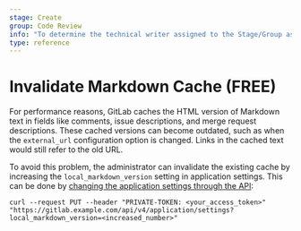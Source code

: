 ```yaml
---
stage: Create
group: Code Review
info: "To determine the technical writer assigned to the Stage/Group associated with this page, see https://about.gitlab.com/handbook/engineering/ux/technical-writing/#assignments"
type: reference
---
```


# Invalidate Markdown Cache **(FREE)**

For performance reasons, GitLab caches the HTML version of Markdown text
in fields like comments, issue descriptions, and merge request descriptions. These
cached versions can become outdated, such as
when the `external_url` configuration option is changed. Links
in the cached text would still refer to the old URL.

To avoid this problem, the administrator can invalidate the existing cache by
increasing the `local_markdown_version` setting in application settings. This can
be done by [changing the application settings through
the API](../api/settings.md#change-application-settings):

```shell
curl --request PUT --header "PRIVATE-TOKEN: <your_access_token>" "https://gitlab.example.com/api/v4/application/settings?local_markdown_version=<increased_number>"
```
